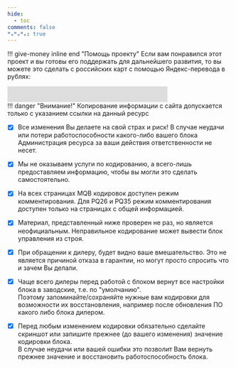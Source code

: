 ```yaml
---
hide:
  - toc
comments: false
ᴴₒᴴₒᴴₒ: true
---
```

<script src="https://www.moneybutton.com/moneybutton.js"></script>
<style>
  .md-typeset h1,
  .md-content__button {
    display: none;
  }
  
.frame {
    width: 500px;
    height: auto;
    border: 0;
    -ms-transform: scale(0.5);
    -moz-transform: scale(0.5);
    -o-transform: scale(0.5);
    -webkit-transform: scale(0.5);
    transform: scale(0.72);
    
    -ms-transform-origin: 0 0;
    -moz-transform-origin: 0 0;
    -o-transform-origin: 0 0;
    -webkit-transform-origin: 0 0;
    transform-origin: 0 0;
}
.wrap {
    width: 500px;
    height: 35px;
    padding: 0;
    overflow: hidden;
}
</style>

!!! give-money inline end "Помощь проекту"
    Если вам понравился этот проект и вы готовы его поддержать для дальнейшего развития, то вы можете это сделать с российских карт
    с помощью Яндекс-перевода в рублях:  
    <div class="wrap"><iframe class="frame" src="https://yoomoney.ru/quickpay/fundraise/button?billNumber=szaulwUCpas.221202&" frameborder="0" allowtransparency="true"></iframe></div>
!!! danger "Внимание!"
    Копирование информации с сайта допускается только с указанием ссылки на данный ресурс

* [x] Все изменения Вы делаете на свой страх и риск! В случае неудачи или потери работоспособности какого-либо вашего блока Администрация ресурса за ваши действия ответственности не несет.  

* [x] Мы не оказываем услуги по кодированию, а всего-лишь предоставляем информацию, чтобы вы могли это сделать самостоятельно.  

* [x] На всех страницах MQB кодировок доступен режим комментирования. Для PQ26 и PQ35 режим комментирования доступен только на страницах с общей информацией.

* [x] Материал, представленный ниже проверен не раз, но является неофициальным. Неправильное кодирование может вывести блок управления из строя.

* [x] При обращении к дилеру, будет видно ваше вмешательство. Это не является причиной отказа в гарантии, но могут просто спросить что и зачем Вы делали.

* [x] Чаще всего дилеры перед работой с блоком вернут все настройки блока в заводские, т.е. по "умолчанию".  
Поэтому запоминайте/сохраняйте нужные вам кодировки для возможности их восстановления, например после обновления ПО какого либо блока дилером.

* [x] Перед любым изменением кодировки обязательно сделайте скриншот или запишите прежнее (до вашего изменения) значение кодировки блока.   
В случае неудачи или вашей ошибки это позволит Вам вернуть прежнее значение и восстановить работоспособность блока.
